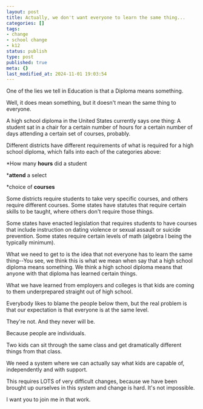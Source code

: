 ```yaml
---
layout: post
title: Actually, we don't want everyone to learn the same thing...
categories: []
tags:
- change
- school change
- k12
status: publish
type: post
published: true
meta: {}
last_modified_at: 2024-11-01 19:03:54
---
```


One of the lies we tell in Education is that a Diploma means something.

Well, it does mean something, but it doesn't mean the same thing to everyone.

A high school diploma in the United States currently says one thing: A student sat in a chair for a certain number of hours for a certain number of days attending a certain set of courses, probably.

Different districts have different requirements of what is required for a high school diploma, which falls into each of the categories above:

*How many 
**hours**
 did a student


***attend**
 a select


*choice of 
**courses**

Some districts require students to take very specific courses, and others require different courses. Some states have statutes that require certain skills to be taught, where others don't require those things.

Some states have enacted legislation that requires students to have courses that include instruction on dating violence or sexual assault or suicide prevention. Some states require certain levels of math (algebra I being the typically minimum).

What we need to get to is the idea that not everyone has to learn the same thing--You see, we think this is what we mean when say that a high school diploma means something. We think a high school diploma means that anyone with that diploma has learned certain things.

What we have learned from employers and colleges is that kids are coming to them underprepared straight out of high school.

Everybody likes to blame the people below them, but the real problem is that our expectation is that everyone is at the same level.

They're not. And they never will be.

Because people are individuals.

Two kids can sit through the same class and get dramatically different things from that class.

We need a system where we can actually say what kids are capable of, independently and with support.

This requires LOTS of very difficult changes, because we have been brought up ourselves in this system and change is hard. It's not impossible.

I want you to join me in that work.

